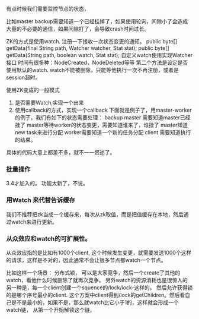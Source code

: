 有点时候我们需要监控节点的状态，

比如master backup需要知道一个已经挂掉了，如果使用轮询，间隙小了会造成大量的不必要的通信，如果间隙打了，会导致crash时间过长。

ZK的方式是使用watch. 注册一下接收一次状态变更的通知。
public byte[] getData(final String path, Watcher watcher, Stat stat);
public byte[] getData(String path, boolean watch, Stat stat);
自定义watch使用实现Watcher接口
时间有很多种：NodeCreated，NodeDeleted等等
第二个方法是设定是否使用默认的watch.
watch不能被删除，只能等他执行一次不再注册，或者是session超时。

使用ZK变成的一般模式
1. 是否需要Watch,实现一个出来
2. 使用callback的方式，实现一个callback
下面就是例子了，用master-worker的例子，我们有如下的状态需要处理：
    backup master 需要知道master已经挂了
master等待worker的状态变更，需要知道谁来了，谁挂了
master知道new task来进行分配
worker需要知道一个新的任务分配
client 需要知道执行的结果。

具体的代码大意上都差不多，就不一一赘述了。

### 批量操作
3.4才加入的。 功能太新了，不说。

### 用Watch 来代替告诉缓存
我们不推荐把zk当成一个缓存来，每次从zk取值，而是把值缓存在本地，然后通过watch来进行更新。

### 从众效应和watch的可扩展性。
从众效应指的是比如有1000个client, 这个时候发生变更，就需要发送1000个这样的请求，这样是不对的，因此通常不会让很多节点都watch一个节点。

比如这样一个场景：
分布式锁，
可以是大家竞争，然后一个create了其他的watch，看他什么时候删除了就再次竞争。
另外watch的资源消耗也是很惊人的
另一种是，每一个client创建一个squence的/lock/lock-这样的。
然后允许获得锁的是哪个序号最小的client. 这个方案中client得到/lock的getChildren。然后看自己是不是最小的，如果不是，那么就watch比它小于1的，这样就会形成一个watch链， 从第一个开始解锁这个链。




